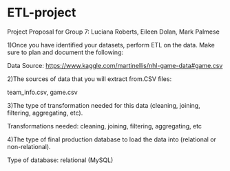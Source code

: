 # ETL-project

Project Proposal for Group 7: Luciana Roberts, Eileen Dolan, Mark Palmese

1)Once you have identified your datasets, perform ETL on the data. Make sure to plan and document the following:

Data Source: https://www.kaggle.com/martinellis/nhl-game-data#game.csv


2)The sources of data that you will extract from.CSV files:

team_info.csv,  game.csv


3)The type of transformation needed for this data (cleaning, joining, filtering, aggregating, etc).

Transformations needed: cleaning, joining, filtering, aggregating, etc


4)The type of final production database to load the data into (relational or non-relational).

Type of database: relational (MySQL)
